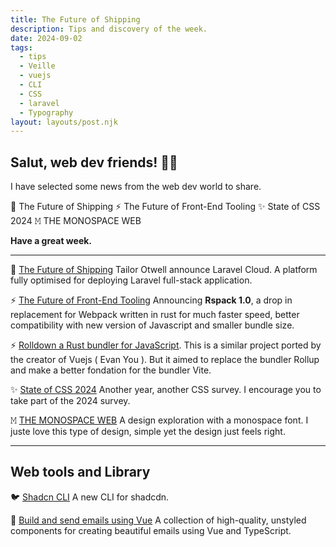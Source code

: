 ```yaml
---
title: The Future of Shipping
description: Tips and discovery of the week.
date: 2024-09-02
tags:
  - tips
  - Veille
  - vuejs
  - CLI
  - CSS
  - laravel
  - Typography
layout: layouts/post.njk
---
```


## Salut, web dev friends! 🧑‍💻

I have selected some news  from the web dev world to share.

🚀 The Future of Shipping
⚡️ The Future of Front-End Tooling
✨ State of CSS 2024
𝙼 THE MONOSPACE WEB

**Have a great week.**

___

🚀 [The Future of Shipping](https://cloud.laravel.com/)
Tailor Otwell announce Laravel Cloud. A platform fully optimised for deploying Laravel full-stack application.

⚡️ [The Future of Front-End Tooling](https://rspack.dev/blog/announcing-1-0)
Announcing **Rspack 1.0**, a drop in replacement for Webpack written in rust for much faster speed, better compatibility with new version of Javascript and smaller bundle size.

⚡️ [Rolldown a Rust bundler for JavaScript](https://rolldown.rs/about).
This is a similar project ported by the creator of Vuejs ( Evan You ). But it aimed to replace the bundler Rollup and make a better fondation for the bundler Vite.

✨ [State of CSS 2024](https://survey.devographics.com/en-US/survey/state-of-css/2024)
Another year, another CSS survey. I encourage you to take part of the 2024 survey.

𝙼 [THE MONOSPACE WEB](https://owickstrom.github.io/the-monospace-web/)
A design exploration with a monospace font. I juste love this type of design, simple yet the design just feels right.

___

## Web tools and Library

🐦 [Shadcn CLI](https://x.com/shadcn/status/1829646528149143992)
A new CLI for shadcdn.

📧 [Build and send emails using Vue](https://vuemail.net/)
A collection of high-quality, unstyled components for creating beautiful emails using Vue and TypeScript.
